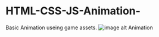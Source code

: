 # HTML-CSS-JS-Animation-

Basic Animation useing game assets.
![image alt Animation](https://youtu.be/_gDE5OvGHMQ)
